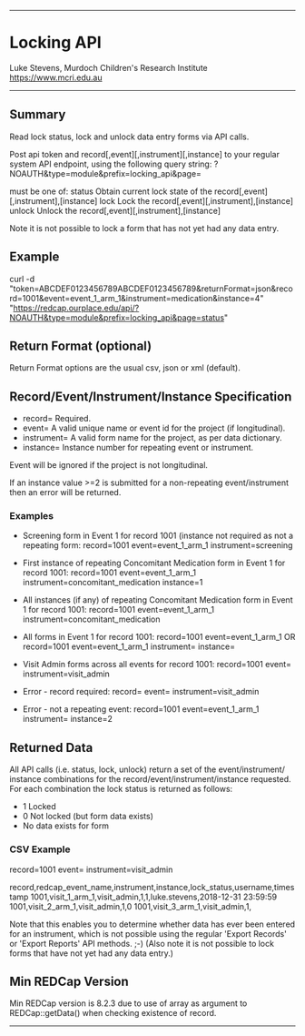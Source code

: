 ********************************************************************************
# Locking API

Luke Stevens, Murdoch Children's Research Institute https://www.mcri.edu.au

********************************************************************************
## Summary

Read lock status, lock and unlock data entry forms via API calls.

Post api token and record[,event][,instrument][,instance] to your regular system 
API endpoint, using the following query string: 
    ?NOAUTH&type=module&prefix=locking_api&page=<action page>

<action page> must be one of:
  status Obtain current lock state of the record[,event][,instrument],[instance]
  lock   Lock the record[,event][,instrument],[instance]
  unlock Unlock the record[,event][,instrument],[instance]

Note it is not possible to lock a form that has not yet had any data entry.

## Example 
curl -d "token=ABCDEF0123456789ABCDEF0123456789&returnFormat=json&record=1001&event=event_1_arm_1&instrument=medication&instance=4"
    "https://redcap.ourplace.edu/api/?NOAUTH&type=module&prefix=locking_api&page=status"

## Return Format (optional)
Return Format options are the usual csv, json or xml (default). 

## Record/Event/Instrument/Instance Specification

* record= Required. 
* event= A valid unique name or event id for the project (if longitudinal).
* instrument= A valid form name for the project, as per data dictionary.
* instance= Instance number for repeating event or instrument.

Event will be ignored if the project is not longitudinal.

If an instance value >=2 is submitted for a non-repeating event/instrument then
an error will be returned.

### Examples
* Screening form in Event 1 for record 1001 (instance not required as not a 
repeating form:
    record=1001
    event=event_1_arm_1
    instrument=screening

* First instance of repeating Concomitant Medication form in Event 1 for record 
1001:
    record=1001
    event=event_1_arm_1
    instrument=concomitant_medication
    instance=1

* All instances (if any) of repeating Concomitant Medication form in Event 1 for 
record 1001:
    record=1001
    event=event_1_arm_1
    instrument=concomitant_medication

* All forms in Event 1 for record 1001:
    record=1001
    event=event_1_arm_1
OR
    record=1001
    event=event_1_arm_1
    instrument=
    instance=

* Visit Admin forms across all events for record 1001:
    record=1001
    event=
    instrument=visit_admin

* Error - record required:
    record=
    event=
    instrument=visit_admin

* Error - not a repeating event:
    record=1001
    event=event_1_arm_1
    instrument=
    instance=2

## Returned Data
All API calls (i.e. status, lock, unlock) return a set of the event/instrument/
instance combinations for the record/event/instrument/instance requested. For 
each combination the lock status is returned as follows:
* 1 Locked
* 0 Not locked (but form data exists)
* <empty> No data exists for form

### CSV Example
record=1001
event=
instrument=visit_admin

record,redcap_event_name,instrument,instance,lock_status,username,timestamp
1001,visit_1_arm_1,visit_admin,1,1,luke.stevens,2018-12-31 23:59:59
1001,visit_2_arm_1,visit_admin,1,0
1001,visit_3_arm_1,visit_admin,1,

Note that this enables you to determine whether data has ever been entered for 
an instrument, which is not possible using the regular 'Export Records' or 
'Export Reports' API methods. ;-) (Also note it is not possible to lock forms 
that have not yet had any data entry.)

## Min REDCap Version
Min REDCap version is 8.2.3 due to use of array as argument to REDCap::getData()
when checking existence of record.
********************************************************************************